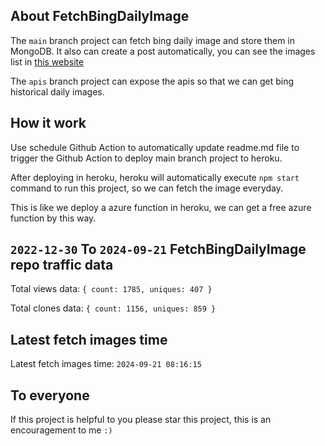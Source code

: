 ## About FetchBingDailyImage

The `main` branch project can fetch bing daily image and store them in MongoDB.
It also can create a post automatically, you can see the images list in [this website](https://oursalbum.netlify.app)

The `apis` branch project can expose the apis so that we can get bing historical daily images.

## How it work

Use schedule Github Action to automatically update readme.md file to trigger the Github Action to deploy main branch project to heroku.

After deploying in heroku, heroku will automatically execute `npm start` command to run this project, so we can fetch the image everyday.

This is like we deploy a azure function in heroku, we can get a free azure function by this way.

## `2022-12-30` To `2024-09-21` FetchBingDailyImage repo traffic data

Total views data: `{ count: 1785, uniques: 407 }`

Total clones data: `{ count: 1156, uniques: 859 }`

## Latest fetch images time

Latest fetch images time: `2024-09-21 08:16:15`

## To everyone

If this project is helpful to you please star this project, this is an encouragement to me `:)`



